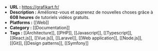 - **URL :** https://grafikart.fr/
- **Description :** Améliorez-vous et apprenez de nouvelles choses grâce à **608 heures** de tutoriels vidéos gratuits.
- **Platforms :** [[Web]]
- **Category :** [[Documentation]]
- **Tags :** [[Architecture]], [[PHP]], [[Javascript]], [[Typescript]], [[React.js]], [[Vue.js]], [[Laravel]], [[Web application]], [[Node.js]], [[Git]], [[Design patterns]], [[Symfony]]